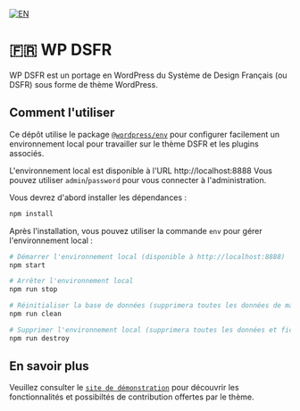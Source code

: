 [![EN](https://img.shields.io/badge/lang-en-red.svg)](https://github.com/BeAPI/dsfr/blob/develop/README.EN.md)

# 🇫🇷 WP DSFR

WP DSFR est un portage en WordPress du Système de Design Français (ou DSFR) sous forme de thème WordPress.

## Comment l'utiliser

Ce dépôt utilise le package [`@wordpress/env`](https://www.npmjs.com/package/@wordpress/env) pour configurer facilement un environnement local pour travailler sur le thème DSFR et les plugins associés.

L'environnement local est disponible à l'URL http://localhost:8888
Vous pouvez utiliser `admin`/`password` pour vous connecter à l'administration.

Vous devrez d'abord installer les dépendances :
```bash
npm install
```

Après l'installation, vous pouvez utiliser la commande `env` pour gérer l'environnement local :
```bash
# Démarrer l'environnement local (disponible à http://localhost:8888)
npm start

# Arrêter l'environnement local
npm run stop

# Réinitialiser la base de données (supprimera toutes les données de manière permanente)
npm run clean

# Supprimer l'environnement local (supprimera toutes les données et fichiers de manière permanente)
npm run destroy
```

## En savoir plus

Veuillez consulter le [`site de démonstration`](https://www.wp-dsfr.fr/demo/) pour découvrir les fonctionnalités et possibiltés de contribution offertes par le thème.
